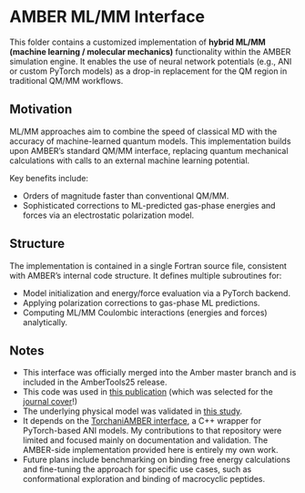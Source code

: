 # AMBER ML/MM Interface

This folder contains a customized implementation of **hybrid ML/MM (machine learning / molecular mechanics)** functionality within the AMBER simulation engine. It enables the use of neural network potentials (e.g., ANI or custom PyTorch models) as a drop-in replacement for the QM region in traditional QM/MM workflows.

## Motivation

ML/MM approaches aim to combine the speed of classical MD with the accuracy of machine-learned quantum models. This implementation builds upon AMBER’s standard QM/MM interface, replacing quantum mechanical calculations with calls to an external machine learning potential.

Key benefits include:
- Orders of magnitude faster than conventional QM/MM.
- Sophisticated corrections to ML-predicted gas-phase energies and forces via an electrostatic polarization model.

## Structure

The implementation is contained in a single Fortran source file, consistent with AMBER’s internal code structure. It defines multiple subroutines for:
- Model initialization and energy/force evaluation via a PyTorch backend.
- Applying polarization corrections to gas-phase ML predictions.
- Computing ML/MM Coulombic interactions (energies and forces) analytically.

## Notes
- This interface was officially merged into the Amber master branch and is included in the AmberTools25 release.
- This code was used in [this publication](https://pubs.acs.org/doi/abs/10.1021/acs.jctc.4c01792) (which was selected for the [journal cover](https://pubs.acs.org/toc/jctcce/21/10)!)
- The underlying physical model was validated in [this study](https://pubs.acs.org/doi/abs/10.1021/acs.jcim.4c00478).
- It depends on the [TorchaniAMBER interface](https://github.com/roitberg-group/torchani-amber), a C++ wrapper for PyTorch-based ANI models. My contributions to that repository were limited and focused mainly on documentation and validation. The AMBER-side implementation provided here is entirely my own work.
- Future plans include benchmarking on binding free energy calculations and fine-tuning the approach for specific use cases, such as conformational exploration and binding of macrocyclic peptides.

